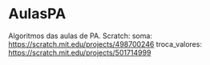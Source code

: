 # AulasPA

Algoritmos das aulas de PA.
Scratch:
soma: https://scratch.mit.edu/projects/498700246
troca_valores: https://scratch.mit.edu/projects/501714999
